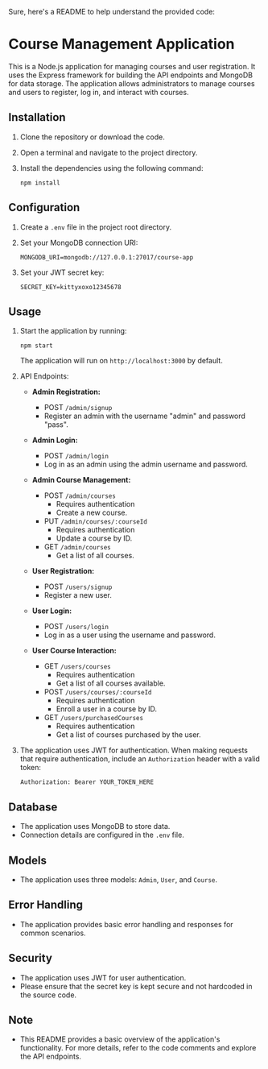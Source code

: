 Sure, here's a README to help understand the provided code:

# Course Management Application

This is a Node.js application for managing courses and user registration. It uses the Express framework for building the API endpoints and MongoDB for data storage. The application allows administrators to manage courses and users to register, log in, and interact with courses.

## Installation

1. Clone the repository or download the code.
2. Open a terminal and navigate to the project directory.
3. Install the dependencies using the following command:

   ```
   npm install
   ```

## Configuration

1. Create a `.env` file in the project root directory.
2. Set your MongoDB connection URI:

   ```
   MONGODB_URI=mongodb://127.0.0.1:27017/course-app
   ```

3. Set your JWT secret key:

   ```
   SECRET_KEY=kittyxoxo12345678
   ```

## Usage

1. Start the application by running:

   ```
   npm start
   ```

   The application will run on `http://localhost:3000` by default.

2. API Endpoints:

   - **Admin Registration:**
     - POST `/admin/signup`
     - Register an admin with the username "admin" and password "pass".

   - **Admin Login:**
     - POST `/admin/login`
     - Log in as an admin using the admin username and password.

   - **Admin Course Management:**
     - POST `/admin/courses`
       - Requires authentication
       - Create a new course.
     - PUT `/admin/courses/:courseId`
       - Requires authentication
       - Update a course by ID.
     - GET `/admin/courses`
       - Get a list of all courses.

   - **User Registration:**
     - POST `/users/signup`
     - Register a new user.

   - **User Login:**
     - POST `/users/login`
     - Log in as a user using the username and password.

   - **User Course Interaction:**
     - GET `/users/courses`
       - Requires authentication
       - Get a list of all courses available.
     - POST `/users/courses/:courseId`
       - Requires authentication
       - Enroll a user in a course by ID.
     - GET `/users/purchasedCourses`
       - Requires authentication
       - Get a list of courses purchased by the user.

3. The application uses JWT for authentication. When making requests that require authentication, include an `Authorization` header with a valid token:

   ```
   Authorization: Bearer YOUR_TOKEN_HERE
   ```

## Database

- The application uses MongoDB to store data.
- Connection details are configured in the `.env` file.

## Models

- The application uses three models: `Admin`, `User`, and `Course`.

## Error Handling

- The application provides basic error handling and responses for common scenarios.

## Security

- The application uses JWT for user authentication.
- Please ensure that the secret key is kept secure and not hardcoded in the source code.

## Note

- This README provides a basic overview of the application's functionality. For more details, refer to the code comments and explore the API endpoints.

